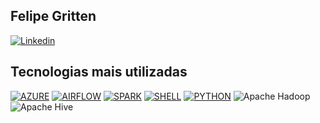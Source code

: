 ## Felipe Gritten 
[![Linkedin](https://img.shields.io/badge/LinkedIn-0089D6?style=for-the-badge&logo=linkedin&logoColor=white)](https://www.linkedin.com/in/felipe-gritten-2ba033140/)


## Tecnologias mais utilizadas

[![AZURE](https://img.shields.io/badge/microsoft%20azure-0089D6?style=for-the-badge&logo=microsoft-azure&logoColor=white)]()
[![AIRFLOW](https://img.shields.io/badge/Airflow-0089D6?style=for-the-badge&logo=Apache%20Airflow&logoColor=white)]()
[![SPARK](https://img.shields.io/badge/Apache_Spark-0089D6?style=for-the-badge&logo=apachespark&logoColor=#E35A16)]()
[![SHELL](https://img.shields.io/badge/Shell_Script-121011?style=for-the-badge&logo=gnu-bash&logoColor=white)]()
[![PYTHON](https://img.shields.io/badge/Python-FFF?style=for-the-badge&logo=python&logoColor=blue)]()
![Apache Hadoop](https://img.shields.io/badge/Apache%20Hadoop-FFFFFF?style=for-the-badge&logo=apachehadoop&logoColor=black)
![Apache Hive](https://img.shields.io/badge/Apache%20Hive-FFFFFF?style=for-the-badge&logo=apachehive&logoColor=black)

